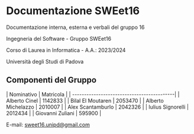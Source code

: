 # Documentazione SWEet16

Documentazione interna, esterna e verbali del gruppo 16

Ingegneria del Software - Gruppo SWEet16

Corso di Laurea in Informatica - A.A.: 2023/2024

Università degli Studi di Padova

## Componenti del Gruppo

| Nominativo           | Matricola           |
| -------------------------------------------|
| Alberto Cinel        | 1142833             |
| Bilal El Moutaren    | 2053470             |
| Alberto Michelazzo   | 2010007	        |
| Alex Scantamburlo    | 2042326             |
| Iulius Signorelli    | 2012434             |
| Giovanni Zuliani     | 595900              |

E-mail: sweet16.unipd@gmail.com


